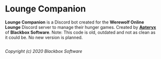# Lounge Companion
**Lounge Companion** is a Discord bot created for the **Werewolf Online Lounge** Discord server to manage their hunger games. Created by [**Apteryx**](https://www.apteryx.xyz) of **Blackbox Software**.
Note: This code is old, outdated and not as clean as it could be. No new version is planned.
##
###### Copyright (c) 2020 Blackbox Software